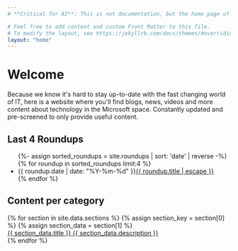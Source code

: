 ```yaml
---
# **Critical for AI**: This is not documentation, but the home page of the Tech Hub.

# Feel free to add content and custom Front Matter to this file.
# To modify the layout, see https://jekyllrb.com/docs/themes/#overriding-theme-defaults
layout: "home"
---
```


# Welcome

Because we know it's hard to stay up-to-date with the fast changing world of IT, here is a website where you'll find blogs, news, videos and more content about technology in the Microsoft space. Constantly updated and pre-screened to only provide useful content.

<h2>Last 4 Roundups</h2>
<div class="site-roundups">
  <ul>
    {%- assign sorted_roundups = site.roundups | sort: 'date' | reverse -%}
    {% for roundup in sorted_roundups limit:4 %}
      <li>
        {{ roundup.date | date: "%Y-%m-%d" }}<a class="roundup-title" href="{{ roundup.url | relative_url }}">{{ roundup.title | escape }}</a>
      </li>
    {% endfor %}
  </ul>
</div>

<h2>Content per category</h2>
<div class="navigation-sections-grid">
    {% for section in site.data.sections %}
      {% assign section_key = section[0] %}
      {% assign section_data = section[1] %}
      <a href="{{ section_data.url | relative_url }}" class="navigation-section-square" style="background-image: url('{{ section_data.image | relative_url }}');">
        <div class="navigation-section-content">
          <span class="navigation-section-title">{{ section_data.title }}</span>
          <span class="navigation-section-desc">{{ section_data.description }}</span>
        </div>
      </a>
    {% endfor %}
</div>
